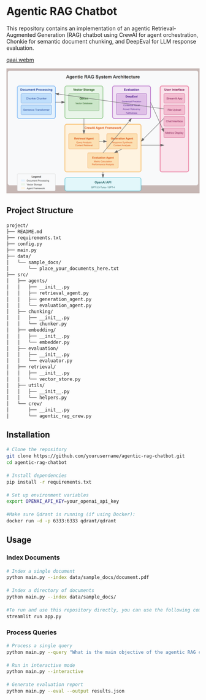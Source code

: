 # Agentic RAG Chatbot

This repository contains an implementation of an agentic Retrieval-Augmented Generation (RAG) chatbot using CrewAI for agent orchestration, Chonkie for semantic document chunking, and DeepEval for LLM response evaluation.


[qaai.webm](https://github.com/user-attachments/assets/520fe4e7-3a86-44f9-be36-b8361d047a0a)

![Agentic RAG System Architecture](system_arch_RAG.png)

## Project Structure

```
project/
├── README.md
├── requirements.txt
├── config.py
├── main.py
├── data/
│   └── sample_docs/
│       └── place_your_documents_here.txt
├── src/
│   ├── agents/
│   │   ├── __init__.py
│   │   ├── retrieval_agent.py
│   │   ├── generation_agent.py
│   │   └── evaluation_agent.py
│   ├── chunking/
│   │   ├── __init__.py
│   │   └── chunker.py
│   ├── embedding/
│   │   ├── __init__.py
│   │   └── embedder.py
│   ├── evaluation/
│   │   ├── __init__.py
│   │   └── evaluator.py
│   ├── retrieval/
│   │   ├── __init__.py
│   │   └── vector_store.py
│   ├── utils/
│   │   ├── __init__.py
│   │   └── helpers.py
│   └── crew/
│       ├── __init__.py
│       └── agentic_rag_crew.py
```
    

## Installation

```bash
# Clone the repository
git clone https://github.com/yourusername/agentic-rag-chatbot.git
cd agentic-rag-chatbot

# Install dependencies
pip install -r requirements.txt

# Set up environment variables
export OPENAI_API_KEY=your_openai_api_key

#Make sure Qdrant is running (if using Docker):
docker run -d -p 6333:6333 qdrant/qdrant

```

## Usage

### Index Documents

```bash
# Index a single document
python main.py --index data/sample_docs/document.pdf

# Index a directory of documents
python main.py --index data/sample_docs/

#To run and use this repository directly, you can use the following command:
streamlit run app.py
```


### Process Queries

```bash
# Process a single query
python main.py --query "What is the main objective of the agentic RAG challenge?"

# Run in interactive mode
python main.py --interactive

# Generate evaluation report
python main.py --eval --output results.json
```

